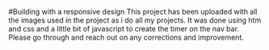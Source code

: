 #Building with a responsive design
This project has been uploaded with all the images used in the project as i do all my projects. It was done using htm and css and a little bit of javascript to create the timer on the nav bar. Please go through and reach out on any corrections and improvement.
